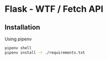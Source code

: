 # Flask - WTF / Fetch API
## Installation

Using pipenv

```bash
pipenv shell
pipenv install -r ./requirements.txt
```
